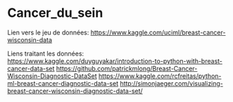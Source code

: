 # Cancer_du_sein
Lien vers le jeu de données:
https://www.kaggle.com/uciml/breast-cancer-wisconsin-data

Liens traitant les données:
https://www.kaggle.com/duyguyakar/introduction-to-python-with-breast-cancer-data-set
https://github.com/patrickmlong/Breast-Cancer-Wisconsin-Diagnostic-DataSet
https://www.kaggle.com/rcfreitas/python-ml-breast-cancer-diagnostic-data-set
http://simonjaeger.com/visualizing-breast-cancer-wisconsin-diagnostic-data-set/
